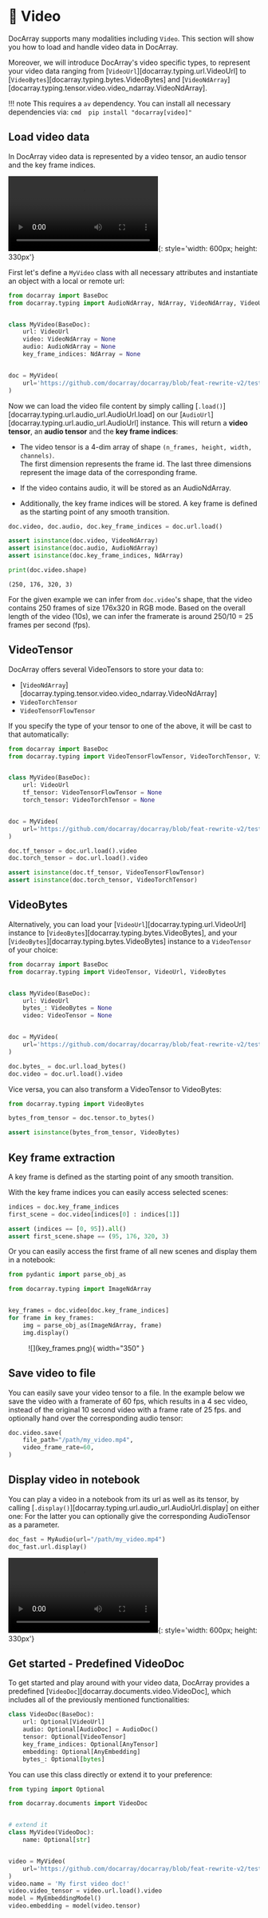 # 🎥 Video

DocArray supports many modalities including `Video`.
This section will show you how to load and handle video data in DocArray.

Moreover, we will introduce DocArray's video specific types, to represent your video data ranging from [`VideoUrl`][docarray.typing.url.VideoUrl] to [`VideoBytes`][docarray.typing.bytes.VideoBytes] and [`VideoNdArray`][docarray.typing.tensor.video.video_ndarray.VideoNdArray].

!!! note
    This requires a `av` dependency. You can install all necessary dependencies via:
    ```cmd 
    pip install "docarray[video]"
    ```

## Load video data

In DocArray video data is represented by a video tensor, an audio tensor and the key frame indices. 

![type:video](mov_bbb.mp4){: style='width: 600px; height: 330px'}

First let's define a `MyVideo` class with all necessary attributes and instantiate an object with a local or remote url:

```python hl_lines="15"
from docarray import BaseDoc
from docarray.typing import AudioNdArray, NdArray, VideoNdArray, VideoUrl


class MyVideo(BaseDoc):
    url: VideoUrl
    video: VideoNdArray = None
    audio: AudioNdArray = None
    key_frame_indices: NdArray = None


doc = MyVideo(
    url='https://github.com/docarray/docarray/blob/feat-rewrite-v2/tests/toydata/mov_bbb.mp4?raw=true'
)
```

Now we can load the video file content by simply calling [`.load()`][docarray.typing.url.audio_url.AudioUrl.load] on our [`AudioUrl`][docarray.typing.url.audio_url.AudioUrl] instance.
This will return a **video tensor**, an **audio tensor** and the **key frame indices**:

- The video tensor is a 4-dim array of shape `(n_frames, height, width, channels)`. <br>The first dimension represents the frame id. 
The last three dimensions represent the image data of the corresponding frame. 

- If the video contains audio, it will be stored as an AudioNdArray.

- Additionally, the key frame indices will be stored. A key frame is defined as the starting point of any smooth transition.


```python
doc.video, doc.audio, doc.key_frame_indices = doc.url.load()

assert isinstance(doc.video, VideoNdArray)
assert isinstance(doc.audio, AudioNdArray)
assert isinstance(doc.key_frame_indices, NdArray)

print(doc.video.shape)
```
``` { .text .no-copy }
(250, 176, 320, 3)
```
For the given example we can infer from `doc.video`'s shape, that the video contains 250 frames of size 176x320 in RGB mode. 
Based on the overall length of the video (10s), we can infer the framerate is around 250/10 = 25 frames per second (fps).


## VideoTensor

DocArray offers several VideoTensors to store your data to:

- [`VideoNdArray`][docarray.typing.tensor.video.video_ndarray.VideoNdArray]
- `VideoTorchTensor`
- `VideoTensorFlowTensor`

If you specify the type of your tensor to one of the above, it will be cast to that automatically:

```python hl_lines="7 8 15 16"
from docarray import BaseDoc
from docarray.typing import VideoTensorFlowTensor, VideoTorchTensor, VideoUrl


class MyVideo(BaseDoc):
    url: VideoUrl
    tf_tensor: VideoTensorFlowTensor = None
    torch_tensor: VideoTorchTensor = None


doc = MyVideo(
    url='https://github.com/docarray/docarray/blob/feat-rewrite-v2/tests/toydata/mov_bbb.mp4?raw=true'
)

doc.tf_tensor = doc.url.load().video
doc.torch_tensor = doc.url.load().video

assert isinstance(doc.tf_tensor, VideoTensorFlowTensor)
assert isinstance(doc.torch_tensor, VideoTorchTensor)
```



## VideoBytes

Alternatively, you can load your [`VideoUrl`][docarray.typing.url.VideoUrl] instance to [`VideoBytes`][docarray.typing.bytes.VideoBytes], and your [`VideoBytes`][docarray.typing.bytes.VideoBytes] instance to a `VideoTensor` of your choice:

```python hl_lines="15 16"
from docarray import BaseDoc
from docarray.typing import VideoTensor, VideoUrl, VideoBytes


class MyVideo(BaseDoc):
    url: VideoUrl
    bytes_: VideoBytes = None
    video: VideoTensor = None


doc = MyVideo(
    url='https://github.com/docarray/docarray/blob/feat-rewrite-v2/tests/toydata/mov_bbb.mp4?raw=true'
)

doc.bytes_ = doc.url.load_bytes()
doc.video = doc.url.load().video
```
 
Vice versa, you can also transform a VideoTensor to VideoBytes:

```python
from docarray.typing import VideoBytes

bytes_from_tensor = doc.tensor.to_bytes()

assert isinstance(bytes_from_tensor, VideoBytes)
```


## Key frame extraction

A key frame is defined as the starting point of any smooth transition.

With the key frame indices you can easily access selected scenes:

```python
indices = doc.key_frame_indices
first_scene = doc.video[indices[0] : indices[1]]

assert (indices == [0, 95]).all()
assert first_scene.shape == (95, 176, 320, 3)
```

Or you can easily access the first frame of all new scenes and display them in a notebook:

```python
from pydantic import parse_obj_as

from docarray.typing import ImageNdArray


key_frames = doc.video[doc.key_frame_indices]
for frame in key_frames:
    img = parse_obj_as(ImageNdArray, frame)
    img.display()
```

<figure markdown>
  ![](key_frames.png){ width="350" }
</figure>



## Save video to file

You can easily save your video tensor to a file. In the example below we save the video with a framerate of 60 fps, which results in a 4 sec video, instead of the original 10 second video with a frame rate of 25 fps. and optionally hand over the corresponding audio tensor:
```python
doc.video.save(
    file_path="/path/my_video.mp4",
    video_frame_rate=60,
)
```

## Display video in notebook

You can play a video in a notebook from its url as well as its tensor, by calling [`.display()`][docarray.typing.url.audio_url.AudioUrl.display] on either one: For the latter you can optionally give the corresponding AudioTensor as a parameter.

```python
doc_fast = MyAudio(url="/path/my_video.mp4")
doc_fast.url.display()
```
![type:video](mov_bbb_framerate_60.mp4){: style='width: 600px; height: 330px'}



## Get started - Predefined VideoDoc

To get started and play around with your video data, DocArray provides a predefined [`VideoDoc`][docarray.documents.video.VideoDoc], which includes all of the previously mentioned functionalities:

```python
class VideoDoc(BaseDoc):
    url: Optional[VideoUrl]
    audio: Optional[AudioDoc] = AudioDoc()
    tensor: Optional[VideoTensor]
    key_frame_indices: Optional[AnyTensor]
    embedding: Optional[AnyEmbedding]
    bytes_: Optional[bytes]
```

You can use this class directly or extend it to your preference:

```python
from typing import Optional

from docarray.documents import VideoDoc


# extend it
class MyVideo(VideoDoc):
    name: Optional[str]


video = MyVideo(
    url='https://github.com/docarray/docarray/blob/feat-rewrite-v2/tests/toydata/mov_bbb.mp4?raw=true'
)
video.name = 'My first video doc!'
video.video_tensor = video.url.load().video
model = MyEmbeddingModel()
video.embedding = model(video.tensor)
```